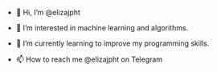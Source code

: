 - 👋 Hi, I’m @elizajpht
- 👀 I’m interested in machine learning and algorithms.
- 🌱 I’m currently learning to improve my programming skills.

- 📫 How to reach me @elizajpht on Telegram
